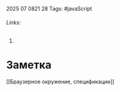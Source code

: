 2025 07 0821 28
Tags: #javaScript 
###### Links: 
1) 
# Заметка
[[Браузерное окружение, спецификации]]